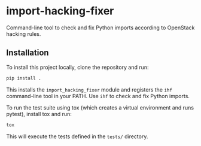 # import-hacking-fixer
Command-line tool to check and fix Python imports according to OpenStack hacking rules.

## Installation

To install this project locally, clone the repository and run:

```bash
pip install .
```

This installs the `import_hacking_fixer` module and registers the `ihf` command-line tool in your PATH. Use `ihf` to check and fix Python imports.

To run the test suite using tox (which creates a virtual environment and runs pytest), install tox and run:

```bash
tox
```

This will execute the tests defined in the `tests/` directory.
